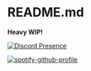 # README.md

**Heavy WIP!**
<br>

[![Discord Presence](https://lanyard.cnrad.dev/api/965028711650971659)](https://discord.com/users/965028711650971659)

[![spotify-github-profile](https://spotify-github-profile.vercel.app/api/view?uid=5zffl8w6385nhjry896op0sre&cover_image=true&theme=default)](https://github.com/kittinan/spotify-github-profile)
